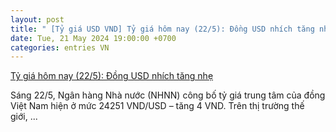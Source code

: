```yaml
---
layout: post
title: " [Tỷ giá USD VND] Tỷ giá hôm nay (22/5): Đồng USD nhích tăng nhẹ"
date: Tue, 21 May 2024 19:00:00 +0700
categories: entries VN
---
```

[Tỷ giá hôm nay (22/5): Đồng USD nhích tăng nhẹ](https://thoibaotaichinhvietnam.vn/ty-gia-hom-nay-225-dong-usd-nhich-tang-nhe-151314.html)

Sáng 22/5, Ngân hàng Nhà nước (NHNN) công bố tỷ giá trung tâm của đồng Việt Nam hiện ở mức 24251 VND/USD – tăng 4 VND. Trên thị trường thế giới, ...


